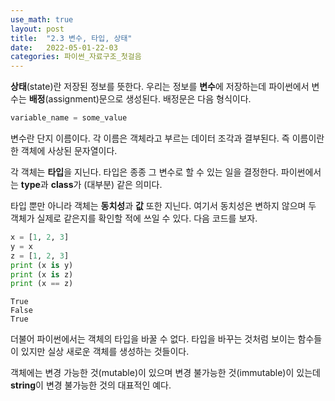 ```yaml
---
use_math: true
layout: post
title:  "2.3 변수, 타입, 상태"
date:   2022-05-01-22-03
categories: 파이썬_자료구조_첫걸음
---
```

**상태**(state)란 저장된 정보를 뜻한다. 우리는 정보를 **변수**에 저장하는데 파이썬에서 변수는 **배정**(assignment)문으로 생성된다. 배정문은 다음 형식이다.
```python
variable_name = some_value
```
변수란 단지 이름이다. 각 이름은 객체라고 부르는 데이터 조각과 결부된다. 즉 이름이란 한 객체에 사상된 문자열이다. 

각 객체는 **타입**을 지닌다. 타입은 종종 그 변수로 할 수 있는 일을 결정한다. 파이썬에서는 **type**과 **class**가 (대부분) 같은 의미다. 

타입 뿐만 아니라 객체는 **동치성**과 **값** 또한 지닌다. 여기서 동치성은 변하지 않으며 두 객체가 실제로 같은지를 확인할 적에 쓰일 수 있다. 다음 코드를 보자.
```python
x = [1, 2, 3]
y = x
z = [1, 2, 3]
print (x is y)
print (x is z)
print (x == z)
```
```
True
False
True
```
더불어 파이썬에서는 객체의 타입을 바꿀 수 없다. 타입을 바꾸는 것처럼 보이는 함수들이 있지만 실상 새로운 객체를 생성하는 것들이다.

객체에는 변경 가능한 것(mutable)이 있으며 변경 불가능한 것(immutable)이 있는데 **string**이 변경 불가능한 것의 대표적인 예다.